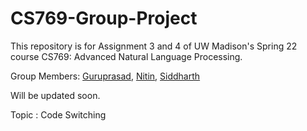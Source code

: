 # CS769-Group-Project
This repository is for Assignment 3 and 4 of UW Madison's Spring 22 course CS769: Advanced Natural Language Processing.

Group Members: [Guruprasad](https://github.com/Guruprasad68),  [Nitin](https://github.com/nitinimage), [Siddharth](https://github.com/sidhsmani)


Will be updated soon.

Topic : Code Switching

